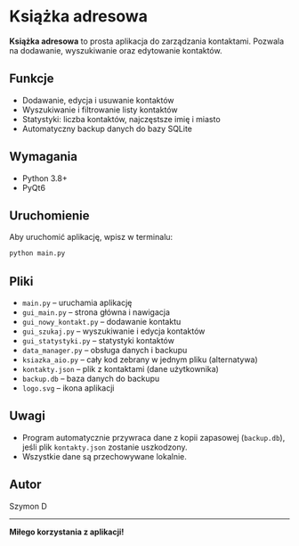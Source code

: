 # Książka adresowa

**Książka adresowa** to prosta aplikacja do zarządzania kontaktami. Pozwala na dodawanie, wyszukiwanie oraz edytowanie kontaktów.

## Funkcje

- Dodawanie, edycja i usuwanie kontaktów
- Wyszukiwanie i filtrowanie listy kontaktów
- Statystyki: liczba kontaktów, najczęstsze imię i miasto
- Automatyczny backup danych do bazy SQLite

## Wymagania

- Python 3.8+
- PyQt6

## Uruchomienie

Aby uruchomić aplikację, wpisz w terminalu:
```bash
python main.py
```

## Pliki

- `main.py` – uruchamia aplikację
- `gui_main.py` – strona główna i nawigacja
- `gui_nowy_kontakt.py` – dodawanie kontaktu
- `gui_szukaj.py` – wyszukiwanie i edycja kontaktów
- `gui_statystyki.py` – statystyki kontaktów
- `data_manager.py` – obsługa danych i backupu
- `ksiazka_aio.py` – cały kod zebrany w jednym pliku (alternatywa)
- `kontakty.json` – plik z kontaktami (dane użytkownika)
- `backup.db` – baza danych do backupu
- `logo.svg` – ikona aplikacji

## Uwagi

- Program automatycznie przywraca dane z kopii zapasowej (`backup.db`), jeśli plik `kontakty.json` zostanie uszkodzony.
- Wszystkie dane są przechowywane lokalnie.

## Autor

Szymon D

---

**Miłego korzystania z aplikacji!**
